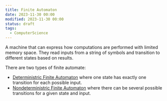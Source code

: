 ```yaml
---
title: Finite Automaton
date: 2023-11-30 00:00
modified: 2023-11-30 00:00
status: draft
tags:
  - ComputerScience
---
```


A machine that can express how computations are performed with limited memory space. They read inputs from a string of symbols and transition to different states based on results.

There are two types of finite automate:

- [Deterministric Finite Automaton](../../../permanent/deterministric-finite-automaton.md) where one state has exactly one transition for each possible input.
- [Nondeterministric Finite Automaton](../../../permanent/nondeterministric-finite-automaton.md) where there can be several possible transitions for a given state and input.